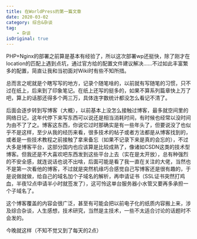 ```yaml
---
title: 在WorldPress的第一篇文章
date: 2020-03-02
category: 综合&杂谈
tag:
    - 杂谈
isOriginal: true
---
```


PHP+Nginx的部署之前算是基本有经验了，所以这次部署wp还挺快，除了刚才在location的匹配上遇到点坑，通过官方给的配置文件建议解决......不过如此丰富繁多的配置，简直让我和当初面对Wiki时有些不知所措。

<!-- more -->

总而言之呢就是个瞎写写的地方，记录个随笔啥的，以前就有写随笔的习惯，只不过在纸上，后来到了印象笔记。在纸上还写的挺多的，如果不算系列篇章快上万了吧，算上的话那还得多个两三万，具体连字数统计都没怎么看记不清了。

后面会逐步转到写博客（大概），以前基本上没怎么接触过博客，最多就空间里的网络日记，这年代停下来写东西可以说还是相当消耗时间，有时候也经常以没时间为由不了了之。博客这东西，你说它过时那确实是有一些年头了，但要说没了也似乎不是这样，至少从我的经历来看，很多技术的帖子或者方法都是从博客找到的，或者是一些技术教程之前接触了拿来备忘（如果不记录下来是真的会忘的），不过大多是博客平台，这部分国内也应该算是比较成熟了，像诸如CSDN这类的技术型博客。但我还是不大喜欢吧东西发到这些平台上去（实在是太开放），总有种强烈的不安全感，就连说话也说不出啥，后面可能是看了我一直在关注的大佬，当然也不是第一次看他的博客，不过就是突然机缘巧合感觉自己写博客还是很有趣的，于是说做就做，给自己的域名加个子域名的解析，再申请证书（SSL证书突然打鸡血，半夜12点申请半小时就签发了），这可怜这单台服务器小水管又要再多承担一个子域名了。

这个博客覆盖的内容会很广泛，甚至有可能会把以前电子化的纸质内容搬上来，涉及综合杂谈，人生感想，技术研究，当然是主技术，一些不太适合讨论的话题时不会发的。

今晚就这样（不知不觉又到了每天的2点）